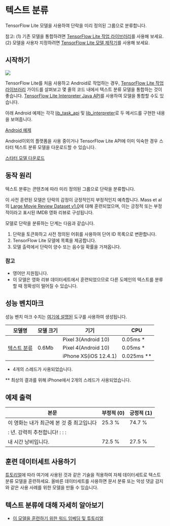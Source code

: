 # 텍스트 분류

TensorFlow Lite 모델을 사용하여 단락을 미리 정의된 그룹으로 분류합니다.

참고: (1) 기존 모델을 통합하려면 [TensorFlow Lite 작업 라이브러리](https://www.tensorflow.org/lite/inference_with_metadata/task_library/nl_classifier)를 사용해 보세요. (2) 모델을 사용자 지정하려면 [TensorFlow Lite 모델 제작기](https://www.tensorflow.org/lite/models/modify/model_maker/text_classification)를 사용해 보세요.

## 시작하기


<img src="images/screenshot.gif" class="attempt-right" style="max-width: 300px">

TensorFlow Lite를 처음 사용하고 Android로 작업하는 경우, [TensorFlow Lite 작업 라이브러리](../../inference_with_metadata/task_library/nl_classifier) 가이드를 살펴보고 몇 줄의 코드 내에서 텍스트 분류 모델을 통합하는 것이 좋습니다. [TensorFlow Lite Interpreter Java API](../../guide/inference#load_and_run_a_model_in_java)를 사용하여 모델을 통합할 수도 있습니다.

아래 Android 예제는 각각 [lib_task_api](https://github.com/tensorflow/examples/tree/master/lite/examples/text_classification/android/lib_task_api) 및 [lib_interpreter](https://github.com/tensorflow/examples/tree/master/lite/examples/text_classification/android/lib_interpreter)로 두 메서드를 구현한 내용을 보여줍니다.

<a class="button button-primary" href="https://github.com/tensorflow/examples/tree/master/lite/examples/text_classification/android">Android 예제</a>

Android이외의 플랫폼을 사용 중이거나 TensorFlow Lite API에 이미 익숙한 경우 스타터 텍스트 분류 모델을 다운로드할 수 있습니다.

<a class="button button-primary" href="https://storage.googleapis.com/download.tensorflow.org/models/tflite/text_classification/text_classification_v2.tflite">스타터 모델 다운로드</a>

## 동작 원리

텍스트 분류는 콘텐츠에 따라 미리 정의된 그룹으로 단락을 분류합니다.

이 사전 훈련된 모델은 단락의 감정이 긍정적인지 부정적인지 예측합니다. Mass et al의 [Large Movie Review Dataset v1.0](http://ai.stanford.edu/~amaas/data/sentiment/)에 대해 훈련되었으며, 이는 긍정적 또는 부정적이라고 표시된 IMDB 영화 리뷰로 구성됩니다.

모델로 단락을 분류하는 단계는 다음과 같습니다.

1. 단락을 토큰화하고 사전 정의된 어휘를 사용하여 단어 ID 목록으로 변환합니다.
2. TensorFlow Lite 모델에 목록을 제공합니다.
3. 모델 출력에서 단락이 양수 또는 음수일 확률을 가져옵니다.

### 참고

- 영어만 지원됩니다.
- 이 모델은 영화 리뷰 데이터세트에서 훈련되었으므로 다른 도메인의 텍스트를 분류할 때 정확성이 떨어질 수 있습니다.

## 성능 벤치마크

성능 벤치 마크 수치는 [여기에 설명된](https://www.tensorflow.org/lite/performance/benchmarks) 도구를 사용하여 생성됩니다.

<table>
  <thead>
    <tr>
      <th>모델명</th>
      <th>모델 크기</th>
      <th>기기</th>
      <th>CPU</th>
    </tr>
  </thead>
  <tr>
    <td rowspan="3"><a href="https://storage.googleapis.com/download.tensorflow.org/models/tflite/text_classification/text_classification.tflite">텍스트 분류</a></td>
    <td rowspan="3">       0.6Mb</td>
    <td>Pixel 3(Android 10)</td>
    <td>0.05ms *</td>
  </tr>
   <tr>
     <td>Pixel 4(Android 10)</td>
    <td>0.05ms *</td>
  </tr>
   <tr>
     <td>iPhone XS(iOS 12.4.1)</td>
    <td>0.025ms **</td>
  </tr>
</table>

* 4개의 스레드가 사용되었습니다.

** 최상의 결과를 위해 iPhone에서 2개의 스레드가 사용되었습니다.

## 예제 출력

본문 | 부정적 (0) | 긍정적 (1)
--- | --- | ---
이 영화는 내가 최근에 본 것 중 최고입니다 | 25.3 % | 74.7 %
: 년. 강력히 추천합니다! : : : |  |
내 시간 낭비입니다. | 72.5 % | 27.5 %

## 훈련 데이터세트 사용하기

[튜토리얼](https://www.tensorflow.org/lite/models/modify/model_maker/text_classification)에 따라 여기에 사용된 것과 같은 기술을 적용하여 자체 데이터세트로 텍스트 분류 모델을 훈련하세요. 올바른 데이터세트를 사용하면 문서 분류 또는 악성 댓글 감지와 같은 사용 사례를 위한 모델을 만들 수 있습니다.

## 텍스트 분류에 대해 자세히 알아보기

- [이 모델을 훈련하기 위한 워드 임베딩 및 튜토리얼](https://www.tensorflow.org/tutorials/text/word_embeddings)
